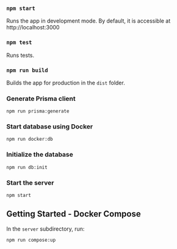 ### `npm start`

Runs the app in development mode.
By default, it is accessible at http://localhost:3000

### `npm test`

Runs tests.

### `npm run build` 

Builds the app for production in the `dist` folder.

### Generate Prisma client

```console
npm run prisma:generate
```

### Start database using Docker

```console
npm run docker:db
```

### Initialize the database

```console
npm run db:init
```

### Start the server

```console
npm start
```

## Getting Started - Docker Compose

In the `server` subdirectory, run: 

```console
npm run compose:up
``` 